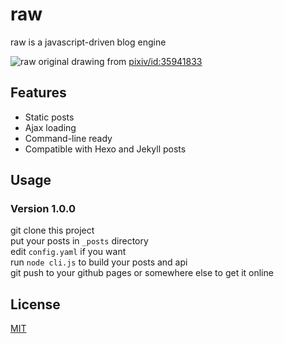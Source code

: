 # raw
raw is a javascript-driven blog engine

![raw](http://s1.momo.moda/2015/04/26/d240e3d38a8882ecad8633c8f9c78c9b.png)
original drawing from [pixiv/id:35941833](http://www.pixiv.net/member_illust.php?mode=medium&illust_id=35941833)

## Features

- Static posts
- Ajax loading
- Command-line ready
- Compatible with Hexo and Jekyll posts

## Usage

### Version 1.0.0

git clone this project  
put your posts in `_posts` directory  
edit `config.yaml` if you want  
run `node cli.js` to build your posts and api  
git push to your github pages or somewhere else to get it online

## License

[MIT](/LICENSE)